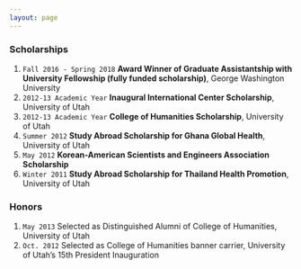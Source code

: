 ```yaml
---
layout: page
---
```


### Scholarships

1. `Fall 2016 - Spring 2018` __Award Winner of Graduate Assistantship with University Fellowship (fully funded scholarship)__, George Washington University  
2. `2012-13 Academic Year` __Inaugural International Center Scholarship__, University of Utah  
3. `2012-13 Academic Year` __College of Humanities Scholarship__, University of Utah      
4. `Summer 2012` __Study Abroad Scholarship for Ghana Global Health__, University of Utah  
5. `May 2012` __Korean-American Scientists and Engineers Association Scholarship__  
6. `Winter 2011` __Study Abroad Scholarship for Thailand Health Promotion__, University of Utah   


### Honors

1. `May 2013` Selected as Distinguished Alumni of College of Humanities, University of Utah  
2. `Oct. 2012` Selected as College of Humanities banner carrier, University of Utah’s 15th President Inauguration  
